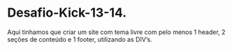# Desafio-Kick-13-14.
Aqui tinhamos que criar um site com tema livre com pelo menos 1 header, 2 seções de conteúdo e 1 footer, utilizando as DIV’s. 
